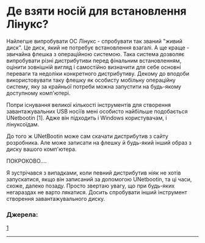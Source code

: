 # Де взяти носій для встановлення Лінукс? #

Найлегше випробувати ОС Лінукс - спробувати так званий "живий диск". Це диск, який не потребує встановлення взагалі. А ще краще - звичайна флешка з операційною системою. Така система дозволяє випробувати різні дистрибутиви перед фінальним встановленням, оцінити зовнішній вигляд і самостійно визначити для себе основні переваги та недоліки конкретного дистрибутиву. Декому до вподоби використовувати таку флешку як особисту мобільну операційну систему, яку за крайньої потреби можна запустити на будь-якому доступному комп'ютері.

Попри існування великої кількості інструментів для створення завантажувальних USB носіїв мені особисто найбільше подобається UNetbootin [1]. Адже він підходить і Windows користувачам, і лінуксоїдам.

До того ж UNetBootin може сам скачати дистрибутив з сайту розробника. Але може записати на флешку й будь-який інший образ з диску вашого комп'ютера.

ПОКРОКОВО....

Я зустрічався з випадками, коли певний дистрибутив ніяк не хотів запускатися, якщо він записаний за допомогою UNetbootin, та ці часи, схоже, далеко позаду. Просто звертаю увагу, що при будь-яких негараздах не варто лякатися. Досить спробувати інший інструмент створення завантажувального диску.

### Джерела: ###

[1](https://www.howtogeek.com/127377/the-best-free-tools-for-creating-a-bootable-windows-or-linux-usb-drive/)

******
<div style="page-break-after: always;"></div>

